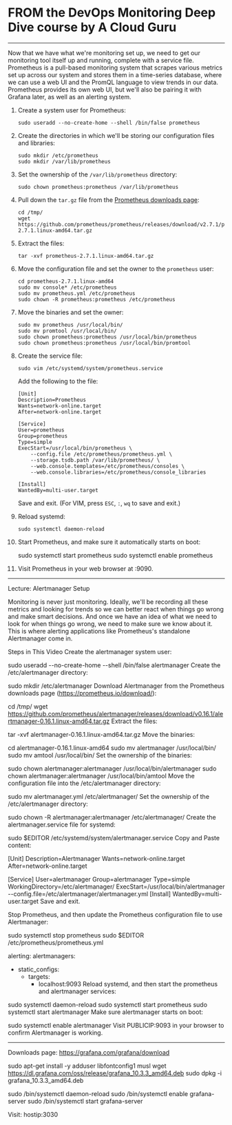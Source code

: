 # FROM the DevOps Monitoring Deep Dive course by A Cloud Guru




-------

Now that we have what we're monitoring set up, we need to get our monitoring tool itself up and running, complete with a service file. Prometheus is a pull-based monitoring system that scrapes various metrics set up across our system and stores them in a time-series database, where we can use a web UI and the PromQL language to view trends in our data. Prometheus provides its own web UI, but we'll also be pairing it with Grafana later, as well as an alerting system.

 1. Create a system user for Prometheus:

        sudo useradd --no-create-home --shell /bin/false prometheus

 2. Create the directories in which we'll be storing our configuration files and libraries:

        sudo mkdir /etc/prometheus
        sudo mkdir /var/lib/prometheus
 
 3. Set the ownership of the `/var/lib/prometheus` directory:

        sudo chown prometheus:prometheus /var/lib/prometheus

 4. Pull down the `tar.gz` file from the [Prometheus downloads page](https://prometheus.io/download/):
 
        cd /tmp/
        wget https://github.com/prometheus/prometheus/releases/download/v2.7.1/prometheus-2.7.1.linux-amd64.tar.gz
                                                                     
 5. Extract the files:

        tar -xvf prometheus-2.7.1.linux-amd64.tar.gz
                                                                     
 6. Move the configuration file and set the owner to the `prometheus` user:

        cd prometheus-2.7.1.linux-amd64
        sudo mv console* /etc/prometheus
        sudo mv prometheus.yml /etc/prometheus
        sudo chown -R prometheus:prometheus /etc/prometheus
                                                                     
 7. Move the binaries and set the owner:

        sudo mv prometheus /usr/local/bin/
        sudo mv promtool /usr/local/bin/
        sudo chown prometheus:prometheus /usr/local/bin/prometheus
        sudo chown prometheus:prometheus /usr/local/bin/promtool
                                                                     
 8. Create the service file:

        sudo vim /etc/systemd/system/prometheus.service

    Add the following to the file:

        [Unit]
        Description=Prometheus
        Wants=network-online.target
        After=network-online.target

        [Service]
        User=prometheus
        Group=prometheus
        Type=simple
        ExecStart=/usr/local/bin/prometheus \
            --config.file /etc/prometheus/prometheus.yml \
            --storage.tsdb.path /var/lib/prometheus/ \
            --web.console.templates=/etc/prometheus/consoles \
            --web.console.libraries=/etc/prometheus/console_libraries

        [Install]
        WantedBy=multi-user.target
    
    Save and exit. (For VIM, press `ESC`, `:`, `wq` to save and exit.)

 9. Reload systemd:

        sudo systemctl daemon-reload

 10. Start Prometheus, and make sure it automatically starts on boot:

        sudo systemctl start prometheus
        sudo systemctl enable prometheus
    
11. Visit Prometheus in your web browser at <PUBLICIP>:9090.

--------

Lecture: Alertmanager Setup

Monitoring is never just monitoring. Ideally, we'll be recording all these metrics and looking for trends so we can better react when things go wrong and make smart decisions. And once we have an idea of what we need to look for when things go wrong, we need to make sure we know about it. This is where alerting applications like Prometheus's standalone Alertmanager come in.

Steps in This Video
Create the alertmanager system user:

sudo useradd --no-create-home --shell /bin/false alertmanager
Create the /etc/alertmanager directory:

sudo mkdir /etc/alertmanager
Download Alertmanager from the Prometheus downloads page (https://prometheus.io/download/):

cd /tmp/
wget https://github.com/prometheus/alertmanager/releases/download/v0.16.1/alertmanager-0.16.1.linux-amd64.tar.gz
Extract the files:

tar -xvf alertmanager-0.16.1.linux-amd64.tar.gz
Move the binaries:

cd alertmanager-0.16.1.linux-amd64
sudo mv alertmanager /usr/local/bin/
sudo mv amtool /usr/local/bin/
Set the ownership of the binaries:

sudo chown alertmanager:alertmanager /usr/local/bin/alertmanager
sudo chown alertmanager:alertmanager /usr/local/bin/amtool
Move the configuration file into the /etc/alertmanager directory:

sudo mv alertmanager.yml /etc/alertmanager/
Set the ownership of the /etc/alertmanager directory:

sudo chown -R alertmanager:alertmanager /etc/alertmanager/
Create the alertmanager.service file for systemd:

sudo $EDITOR /etc/systemd/system/alertmanager.service
Copy and Paste content:

[Unit]
Description=Alertmanager
Wants=network-online.target
After=network-online.target

[Service]
User=alertmanager
Group=alertmanager
Type=simple
WorkingDirectory=/etc/alertmanager/
ExecStart=/usr/local/bin/alertmanager \
    --config.file=/etc/alertmanager/alertmanager.yml
[Install]
WantedBy=multi-user.target
Save and exit.

Stop Prometheus, and then update the Prometheus configuration file to use Alertmanager:

sudo systemctl stop prometheus
sudo $EDITOR /etc/prometheus/prometheus.yml

alerting:
  alertmanagers:
  - static_configs:
    - targets:
      - localhost:9093
Reload systemd, and then start the prometheus and alertmanager services:

sudo systemctl daemon-reload
sudo systemctl start prometheus
sudo systemctl start alertmanager
Make sure alertmanager starts on boot:

sudo systemctl enable alertmanager
Visit PUBLICIP:9093 in your browser to confirm Alertmanager is working.


------


Downloads page: https://grafana.com/grafana/download

sudo apt-get install -y adduser libfontconfig1 musl
wget https://dl.grafana.com/oss/release/grafana_10.3.3_amd64.deb
sudo dpkg -i grafana_10.3.3_amd64.deb

sudo /bin/systemctl daemon-reload
sudo /bin/systemctl enable grafana-server
sudo /bin/systemctl start grafana-server

Visit: hostip:3030